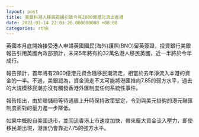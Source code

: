 ```yaml
---
layout: post
title: 美銀料港人移民英國引致今年2800億港元流出香港
date: 2021-01-14 22:03:26.000000000 +08:00
categories: rthk
---
```


英國本月底開始接受港人申請英國國民(海外)護照(BNO)留英簽證，投資銀行美銀報告引用英國內政部預計，未來5年將有約32萬名港人移民英國，近一半將於今年成行。

報告預計，首年將有2800億港元資金隨移民潮流走，相當於去年淨流入本港的資金的一半。不過，美銀認為，資金流走不太可能將港匯推向7.85的弱方水平，過去的大規模移民潮亦沒有觸發香港外匯制度任何系統性事件。

報告指出，由於聯儲局等待通脹上升時保持政策堅定，令到與美元掛鈎的港元聯匯制度面對的壓力進一步降低。

如果中概股自美國退市，並回流香港上市速度加快，帶來龐大資金流入壓力，即使移民潮出現，港匯仍會靠近7.75的強方水平。
